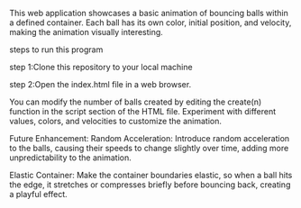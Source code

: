 This web application showcases a basic animation of bouncing balls within a defined container. Each ball has its own color, initial position, and velocity, making the animation visually interesting.

steps to run this program

step 1:Clone this repository to your local machine

step 2:Open the index.html file in a web browser.

You can modify the number of balls created by editing the create(n) function in the script section of the HTML file.
Experiment with different values, colors, and velocities to customize the animation.


Future Enhancement:
Random Acceleration: Introduce random acceleration to the balls, causing their speeds to change slightly over time, adding more unpredictability to the animation.

Elastic Container: Make the container boundaries elastic, so when a ball hits the edge, it stretches or compresses briefly before bouncing back, creating a playful effect.

